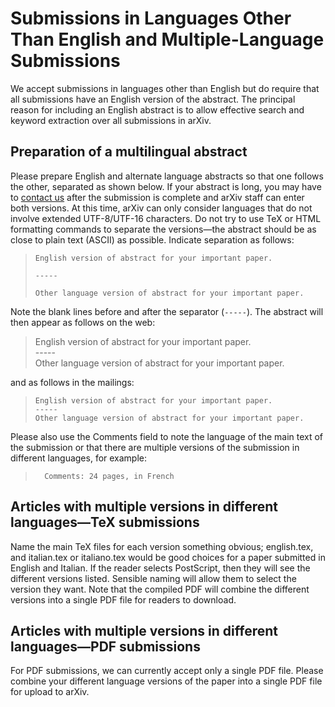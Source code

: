 # Submissions in Languages Other Than English and Multiple-Language Submissions

We accept submissions in languages other than English but do require
that all submissions have an English version of the abstract. The
principal reason for including an English abstract is to allow effective
search and keyword extraction over all submissions in arXiv.

## Preparation of a multilingual abstract

Please prepare English and alternate language abstracts so that one
follows the other, separated as shown below. If your abstract is long,
you may have to [contact us](/help/contact.md) after the submission is complete
and arXiv staff can enter both versions. At this time, arXiv can only consider languages that do not involve extended UTF-8/UTF-16 characters. Do not try to use TeX or HTML formatting commands to separate the versions—the abstract should be as close to plain text (ASCII) as possible. Indicate separation as follows:

> 
> 
>     English version of abstract for your important paper.
>     
>     -----
>     
>     Other language version of abstract for your important paper.

Note the blank lines before and after the separator (`-----`). The
abstract will then appear as follows on the web:

> English version of abstract for your important paper.  
> \-----  
> Other language version of abstract for your important paper.

and as follows in the mailings:

> 
> 
>     English version of abstract for your important paper.
>     -----
>     Other language version of abstract for your important paper.

Please also use the Comments field to note the language of the main text
of the submission or that there are multiple versions of the submission
in different languages, for
example:

> 
> 
> ``` 
>   Comments: 24 pages, in French
> ```

## Articles with multiple versions in different languages—TeX submissions

Name the main TeX files for each version something obvious; english.tex,
and italian.tex or italiano.tex would be good choices for a paper
submitted in English and Italian. If the reader selects PostScript, then
they will see the different versions listed. Sensible naming will allow
them to select the version they want. Note that the compiled PDF will
combine the different versions into a single PDF file for readers to
download.

## Articles with multiple versions in different languages—PDF submissions

For PDF submissions, we can currently accept only a single PDF file.
Please combine your different language versions of the paper into a
single PDF file for upload to arXiv.
